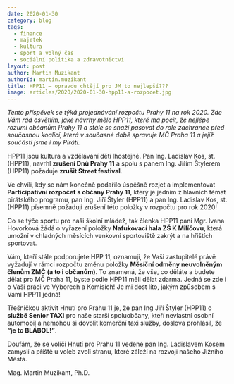 ```yaml
---
date: 2020-01-30
category: blog
tags: 
  - finance
  - majetek
  - kultura
  - sport a volný čas
  - sociální politika a zdravotnictví
layout: post
author: Martin Muzikant
authorId: martin.muzikant
title: HPP11 – opravdu chtějí pro JM to nejlepší???
image: articles/2020/2020-01-30-hpp11-a-rozpocet.jpg
---
```



*Tento příspěvek se týká projednávání rozpočtu Prahy 11 na rok 2020.
Zde Vám rád osvětlím, jaké návrhy mělo HPP11, které má pocit, že nejlépe rozumí občanům Prahy 11 a stále se snaží pasovat do role zachránce před současnou koalicí, která v současné době spravuje MČ Praha 11 a jejíž součástí jsme i my Piráti.*

HPP11 jsou kultura a vzdělávání dětí lhostejné. Pan Ing. Ladislav Kos, st. (HPP11), navrhl **zrušení Dnů Prahy 11** a spolu s panem Ing. Jiřím Štylerem (HPP11) požaduje **zrušit Street festival**.

Ve chvíli, kdy se nám konečně podařilo úspěšně rozjet a implementovat **Participativní rozpočet s občany Prahy 11**, který je jedním z hlavních témat pirátského programu, pan Ing. Jiří Štyler (HPP11) a pan Ing. Ladislav Kos, st. (HPP11) písemně požadují zrušení této položky v rozpočtu pro rok 2020!

Co se týče sportu pro naši školní mládež, tak členka HPP11 paní Mgr. Ivana Hovorková žádá o vyřazení položky **Nafukovací hala ZŠ K Milíčovu**, která umožní v chladných měsících venkovní sportoviště zakrýt a na hřištích sportovat.

Vám, kteří stále podporujete HPP 11, oznamuji, že Vaši zastupitelé právě vyžadují v rámci rozpočtu změnu položky **Měsíční odměny neuvolněným členům ZMČ (a to i občanům)**. To znamená, že vše, co děláte a budete dělat pro MČ Praha 11, byste podle HPP11 měli dělat zdarma. Jedná se zde i o Vaši práci ve Výborech a Komisích! Je mi dost líto, jakým způsobem s Vámi HPP11 jedná!

Třešničkou aktivit Hnutí pro Prahu 11 je, že pan Ing Jiří Štyler (HPP11) o **službě Senior TAXI** pro naše starší spoluobčany, kteří nevlastní osobní automobil a nemohou si dovolit komerční taxi služby, doslova prohlásil, že **“je to BLÁBOL!”**.

Doufám, že se voliči Hnutí pro Prahu 11 vedené pan Ing. Ladislavem Kosem zamyslí a příště u voleb zvolí stranu, které záleží na rozvoji našeho Jižního Města.

Mag. Martin Muzikant, Ph.D.
